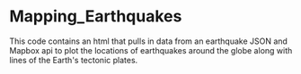 # Mapping_Earthquakes

This code contains an html that pulls in data from an earthquake JSON and Mapbox api to plot the locations of earthquakes around the globe along with lines of the Earth's tectonic plates. 
